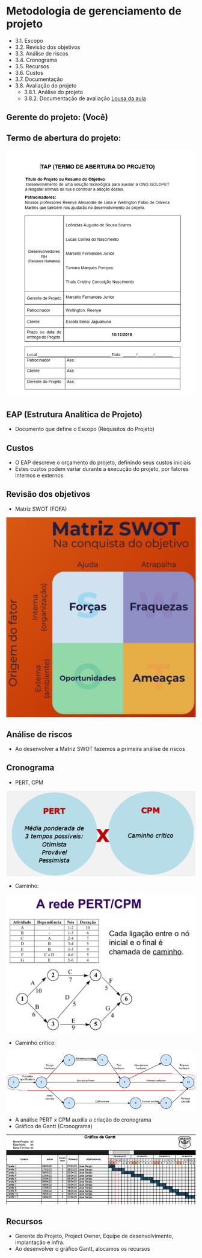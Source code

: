 # Metodologia de gerenciamento de projeto
- 3.1. Escopo
- 3.2. Revisão dos objetivos
- 3.3. Análise de riscos
- 3.4. Cronograma
- 3.5. Recursos
- 3.6. Custos
- 3.7. Documentação
- 3.8. Avaliação do projeto
	- 3.8.1. Análise do projeto
	- 3.8.2. Documentação de avaliação
[Lousa da aula](lousa.jpg)
## Gerente do projeto: (Você)

## Termo de abertura do projeto:
![](tap.png)

## EAP (Estrutura Analítica de Projeto)
- Documento que define o Escopo (Requisitos do Projeto)

## Custos
- O EAP descreve o orçamento do projeto, definindo seus custos iniciais
- Estes custos podem variar durante a execução do projeto, por fatores internos e externos

## Revisão dos objetivos
- Matriz SWOT (FOFA)

![](riscos_swot.png)

## Análise de riscos
- Ao desenvolver a Matriz SWOT fazemos a primeira análise de riscos

## Cronograma
- PERT, CPM

![](pert_cpm.png)

- Caminho:

![](caminho.png)

- Caminho crítico:

![](caminho_critico.png)

- A análise PERT x CPM auxilia a criação do cronograma
- Gráfico de Gantt (Cronograma)

![](gantt1.png)

## Recursos

- Gerente do Projeto, Project Owner, Equipe de desenvolvimento, implantação e infra.
- Ao desenvolver o gráfico Gantt, alocamos os recursos
